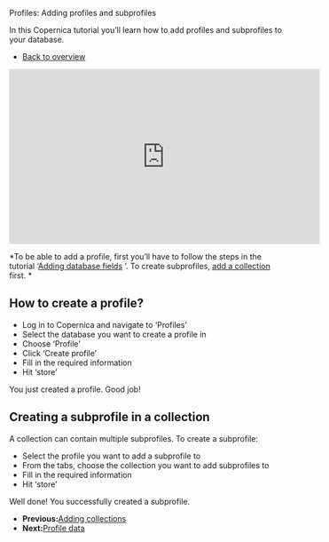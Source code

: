 Profiles: Adding profiles and subprofiles

In this Copernica tutorial you’ll learn how to add profiles and subprofiles to your database.

- [Back to overview](<http://www.copernica.com/en/support/video-tutorials> "Video tutorials")

<iframe width="560" height="315" src="https://www.youtube.com/embed/xgMQwpPZ8nw?list=PLgCg-YR2FABZQ8gozmEye1X__x8_bFp1V" frameborder="0" allowfullscreen>  </iframe>

*To be able to add a profile, first you’ll have to follow the steps in the tutorial ‘[Adding database fields](<http://www.copernica.com/en/support/video-tutorials/profiles-adding-database-fields>) ’. To create subprofiles, [add a collection](<http://www.copernica.com/en/support/video-tutorials/profiles-adding-collections>)  first. *

How to create a profile? 
-------------------------

- Log in to Copernica and navigate to ‘Profiles’
- Select the database you want to create a profile in
- Choose ‘Profile’
- Click ‘Create profile’
- Fill in the required information
- Hit ‘store’

You just created a profile. Good job!

Creating a subprofile in a collection
-------------------------------------

A collection can contain multiple subprofiles. To create a subprofile:

- Select the profile you want to add a subprofile to
- From the tabs, choose the collection you want to add subprofiles to
- Fill in the required information
- Hit ‘store’

Well done! You successfully created a subprofile.

- **Previous:**[Adding collections](<http://www.copernica.com/en/support/video-tutorials/profiles-adding-collections> "Profiles: Adding collections")
- **Next:**[Profile data](<http://www.copernica.com/en/support/video-tutorials/profiles-profile-data> "Profiles: Profile data")